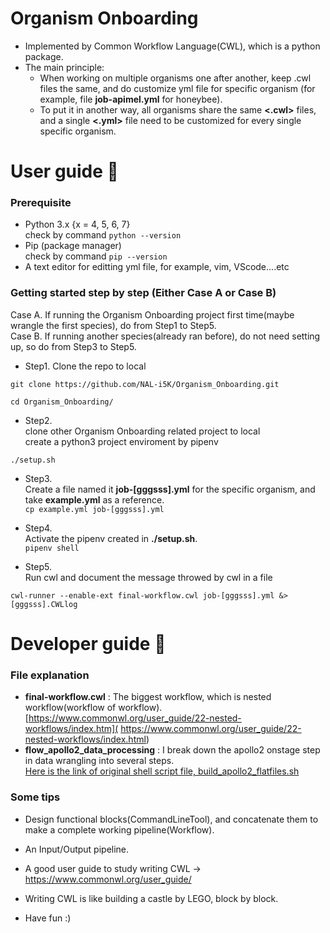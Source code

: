 # Organism Onboarding 
- Implemented by Common Workflow Language(CWL), which is a python package.
- The main principle: 
  - When working on multiple organisms one after another, keep .cwl files the same, and do customize yml file for specific organism (for example, file **job-apimel.yml** for honeybee).
  - To put it in another way, all organisms share the same **<.cwl>** files, and a single **<.yml>** file need to be customized for every single specific organism.
  

# User guide :metal:

### Prerequisite
- Python 3.x {x = 4, 5, 6, 7}  
check by command  ```python --version```  
- Pip (package manager)  
check by command  ```pip --version```  
- A text editor for editting yml file, for example, vim, VScode....etc

### Getting started step by step (Either Case A or Case B)  
Case A. If running the Organism Onboarding project first time(maybe wrangle the first species), do from Step1 to Step5.  
Case B. If running another species(already ran before), do not need setting up, so do from Step3 to Step5.  

- Step1. Clone the repo to local   
```
git clone https://github.com/NAL-i5K/Organism_Onboarding.git
```
```
cd Organism_Onboarding/
```

- Step2.  
clone other Organism Onboarding related project to local   
create a python3 project enviroment by pipenv  
```
./setup.sh
```

- Step3.  
Create a file named it **job-[gggsss].yml** for the specific organism, and take **example.yml** as a reference.  
```cp example.yml job-[gggsss].yml```  

- Step4.  
Activate the pipenv created in **./setup.sh**.  
```pipenv shell```  

- Step5.  
Run cwl and document the message throwed by cwl in a file  
```
cwl-runner --enable-ext final-workflow.cwl job-[gggsss].yml &> [gggsss].CWLlog
```

# Developer guide :rocket:
### File explanation
- **final-workflow.cwl** : The biggest workflow, which is nested workflow(workflow of workflow). [https://www.commonwl.org/user_guide/22-nested-workflows/index.htm]( https://www.commonwl.org/user_guide/22-nested-workflows/index.html)
- **flow_apollo2_data_processing** : I break down the apollo2 onstage step in data wrangling into several steps.   
[Here is the link of original shell script file, build_apollo2_flatfiles.sh ](https://gitlab.com/i5k_Workspace/apollo2_data_build_scripts/blob/master/build_apollo2_flatfiles.sh)


### Some tips
- Design functional blocks(CommandLineTool), and concatenate them to make a complete working pipeline(Workflow).  

- An Input/Output pipeline.  

- A good user guide to study writing CWL ->  
https://www.commonwl.org/user_guide/

- Writing CWL is like building a castle by LEGO, block by block.  

- Have fun :)
